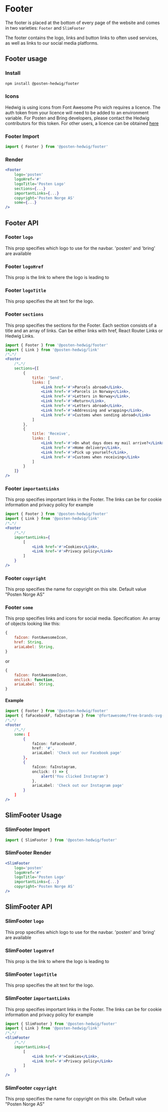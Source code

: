 # Footer

The footer is placed at the bottom of every page of the website and comes in two varieties: `Footer` and `SlimFooter`

The footer contains the logo, links and button links to often used services, as well as links to our social media platforms.

## Footer usage

### Install

```sh
npm install @posten-hedwig/footer
```

### Icons

Hedwig is using icons from Font Awesome Pro wich requires a licence. The auth token from your licence will need to be added to an environment variable. For Posten and Bring developers, please contact the Hedwig contributors for this token. For other users, a licence can be obtained [here](https://fontawesome.com/plans)

### Footer Import

```js
import { Footer } from '@posten-hedwig/footer'
```

### Render

```jsx
<Footer
    logo='posten'
    logoHref='#'
    logoTitle='Posten Logo'
    sections={...}
    importantLinks={...}
    copyright='Posten Norge AS'
    some={...}
/>
```

## Footer API

### Footer `logo`

This prop specifies which logo to use for the navbar. 'posten' and 'bring' are available

### Footer `logoHref`

This prop is the link to where the logo is leading to

### Footer `logoTitle`

This prop specifies the alt text for the logo.

### Footer `sections`

This prop specifies the sections for the Footer. Each section consists of a title and an array of links. Can be either links with href, React Router Links or Hedwig Links.

```jsx
import { Footer } from '@posten-hedwig/footer'
import { Link } from '@posten-hedwig/link'
/*…*/
<Footer
    /*…*/
    sections={[
        {
            title: 'Send',
            links: [
                <Link href='#'>Parcels abroad</Link>,
                <Link href='#'>Parcels in Norway</Link>,
                <Link href='#'>Letters in Norway</Link>,
                <Link href='#'>Return</Link>,
                <Link href='#'>Letters abroad</Link>,
                <Link href='#'>Addressing and wrapping</Link>,
                <Link href='#'>Customs when sending abroad</Link>
            ]
        },
        {
            title: 'Receive',
            links: [
                <Link href='#'>On what days does my mail arrive?</Link>,
                <Link href='#'>Home delivery</Link>,
                <Link href='#'>Pick up yourself</Link>,
                <Link href='#'>Customs when receiving</Link>
            ]
        }
    ]}
/>
```

### Footer `importantLinks`

This prop specifies important links in the Footer. The links can be for cookie information and privacy policy for example

```jsx
import { Footer } from '@posten-hedwig/footer'
import { Link } from '@posten-hedwig/link'
/*…*/
<Footer
    /*…*/
    importantLinks={
        [
            <Link href='#'>Cookies</Link>,
            <Link href='#'>Privacy policy</Link>
        ]
    }
/>
```

### Footer `copyright`

This prop specifies the name for copyright on this site.
Default value "Posten Norge AS"

### Footer `some`

This prop specifies links and icons for social media.
Specification:
An array of objects looking like this:

```jsx
{
    faIcon: FontAwesomeIcon,
    href: String,
    ariaLabel: String,
}
```

or

```jsx
{
    faIcon: FontAwesomeIcon,
    onclick: function,
    ariaLabel: String,
}
```

#### Example

```jsx
import { Footer } from '@posten-hedwig/footer'
import { faFacebookF, faInstagram } from '@fortawesome/free-brands-svg-icons'
/*…*/
<Footer
    /*…*/
    some: [
        {
            faIcon: faFacebookF,
            href: '#',
            ariaLabel: 'Check out our Facebook page'
        },
        {
            faIcon: faInstagram,
            onclick: () => {
                alert('You clicked Instagram')
            },
            ariaLabel: 'Check out our Instagram page'
        }
    ]
/>
```

## SlimFooter Usage

### SlimFooter Import

```js
import { SlimFooter } from '@posten-hedwig/footer'
```

### SlimFooter Render

```jsx
<SlimFooter
    logo='posten'
    logoHref='#'
    logoTitle='Posten Logo'
    importantLinks={...}
    copyright='Posten Norge AS'
/>
```

## SlimFooter API

### SlimFooter `logo`

This prop specifies which logo to use for the navbar. 'posten' and 'bring' are available

### SlimFooter `logoHref`

This prop is the link to where the logo is leading to

### SlimFooter `logoTitle`

This prop specifies the alt text for the logo.

### SlimFooter `importantLinks`

This prop specifies important links in the Footer. The links can be for cookie information and privacy policy for example

```jsx
import { SlimFooter } from '@posten-hedwig/footer'
import { Link } from '@posten-hedwig/link'
/*…*/
<SlimFooter
    /*…*/
    importantLinks={
        [
            <Link href='#'>Cookies</Link>,
            <Link href='#'>Privacy policy</Link>
        ]
    }
/>
```

### SlimFooter `copyright`

This prop specifies the name for copyright on this site.
Default value "Posten Norge AS"
